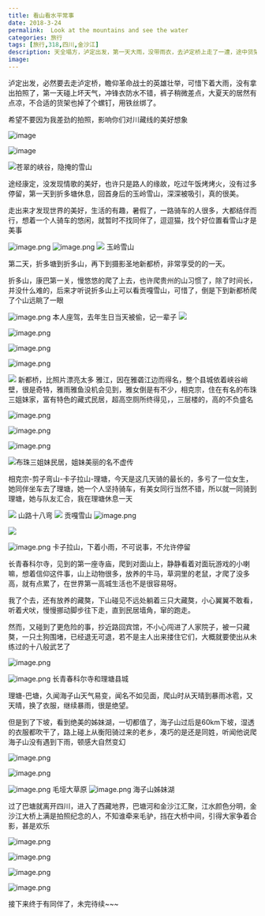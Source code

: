 ```yaml
---
title: 看山看水平常事
date: 2018-3-24
permalink:  Look at the mountains and see the water
categories: 旅行
tags: [旅行,318,四川,金沙江]
description: 天全塌方，泸定出发，第一天大雨，没带雨衣，去泸定桥上走了一遭，途中货架
image:
---
```

<p class="description"></p>


泸定出发，必然要去走泸定桥，瞻仰革命战士的英雄壮举，可惜下着大雨，没有拿出拍照了，第一天碰上坏天气，冲锋衣防水不错，裤子稍微差点，大夏天的居然有点凉，不合适的货架也掉了个螺钉，用铁丝绑了。

 希望不要因为我差劲的拍照，影响你们对川藏线的美好想象

![image](http://upload-images.jianshu.io/upload_images/6273500-af36163ef5249060?imageMogr2/auto-orient/strip%7CimageView2/2/w/1240)

![image](http://upload-images.jianshu.io/upload_images/6273500-82ea67bee4870d80?imageMogr2/auto-orient/strip%7CimageView2/2/w/1240)

![苍翠的峡谷，隐掩的雪山](https://upload-images.jianshu.io/upload_images/6273500-9715cd2a5978b7a9.png?imageMogr2/auto-orient/strip%7CimageView2/2/w/1240)

途经康定，没发现情歌的美好，也许只是路人的缘故，吃过午饭烤烤火，没有过多停留，第一天到折多塘休息，回首身后的玉岭雪山，深深被吸引，真的很美。

走出来才发现世界的美好，生活的有趣，暑假了，一路骑车的人很多，大都结伴而行，想着一个人骑车的悠闲，就暂时不找同伴了，逗逗猫，找个好位置看雪山才是美事

![image.png](https://upload-images.jianshu.io/upload_images/6273500-9ee5385d6b6aab28.png?imageMogr2/auto-orient/strip%7CimageView2/2/w/1240)
![image.png](https://upload-images.jianshu.io/upload_images/6273500-7d167b2f7ed77127.png?imageMogr2/auto-orient/strip%7CimageView2/2/w/1240)
![](https://upload-images.jianshu.io/upload_images/6273500-9a11faab7f60221b.png?imageMogr2/auto-orient/strip%7CimageView2/2/w/1240)
玉岭雪山

第二天，折多塘到折多山，再下到摄影圣地新都桥，非常享受的的一天。

折多山，康巴第一关，慢悠悠的爬了上去，也许爬贵州的山习惯了，除了时间长，并没什么难的，后来才听说折多山上可以看贡嘎雪山，可惜了，倒是下到新都桥爬了个山远眺了一眼

![image.png](https://upload-images.jianshu.io/upload_images/6273500-bea057d76a81c2a0.png?imageMogr2/auto-orient/strip%7CimageView2/2/w/1240)
本人座驾，去年生日当天被偷，记一辈子
![](https://upload-images.jianshu.io/upload_images/6273500-747292e456ebd07d.png?imageMogr2/auto-orient/strip%7CimageView2/2/w/1240)

![image.png](https://upload-images.jianshu.io/upload_images/6273500-c34bd5ee54506dee.png?imageMogr2/auto-orient/strip%7CimageView2/2/w/1240)

![image.png](https://upload-images.jianshu.io/upload_images/6273500-f9964595fed8dfd6.png?imageMogr2/auto-orient/strip%7CimageView2/2/w/1240)

![image.png](https://upload-images.jianshu.io/upload_images/6273500-915b55c1750257cb.png?imageMogr2/auto-orient/strip%7CimageView2/2/w/1240)

![](https://upload-images.jianshu.io/upload_images/6273500-0994040f839694f0.png?imageMogr2/auto-orient/strip%7CimageView2/2/w/1240)
新都桥，比照片漂亮太多
雅江，因在雅砻江边而得名，整个县城依着峡谷峭壁，很是奇特，雅雨雅鱼没机会见到，雅女倒是有不少，相克宗，住在有名的布珠三姐妹家，富有特色的藏式民居，超高空厕所终得见，，三层楼的，高的不负盛名

![image.png](https://upload-images.jianshu.io/upload_images/6273500-ebd34f17eeadf1a5.png?imageMogr2/auto-orient/strip%7CimageView2/2/w/1240)

![image.png](https://upload-images.jianshu.io/upload_images/6273500-a292df3dc0ba6314.png?imageMogr2/auto-orient/strip%7CimageView2/2/w/1240)

![image.png](https://upload-images.jianshu.io/upload_images/6273500-c87eca8a422081ea.png?imageMogr2/auto-orient/strip%7CimageView2/2/w/1240)

![布珠三姐妹民居，姐妹美丽的名不虚传](https://upload-images.jianshu.io/upload_images/6273500-05b2afb00704c540.png?imageMogr2/auto-orient/strip%7CimageView2/2/w/1240)

相克宗-剪子弯山-卡子拉山-理塘，今天是这几天骑的最长的，多亏了一位女生，她同伴坐车去了理塘，她一个人坚持骑车，有美女同行当然不错，所以就一同骑到理塘，她与队友汇合，我在理塘休息一天

![](https://upload-images.jianshu.io/upload_images/6273500-b59f5082c6f6a950.png?imageMogr2/auto-orient/strip%7CimageView2/2/w/1240)
山路十八弯
![](https://upload-images.jianshu.io/upload_images/6273500-dc7ece9699e44e78.png?imageMogr2/auto-orient/strip%7CimageView2/2/w/1240)
贡嘎雪山
![image.png](https://upload-images.jianshu.io/upload_images/6273500-c7bc4cadedc4b9ea.png?imageMogr2/auto-orient/strip%7CimageView2/2/w/1240)

![](https://upload-images.jianshu.io/upload_images/6273500-a5efdfee7a71cbc4.png?imageMogr2/auto-orient/strip%7CimageView2/2/w/1240)

![image.png](https://upload-images.jianshu.io/upload_images/6273500-84f3f2a36b69d34f.png?imageMogr2/auto-orient/strip%7CimageView2/2/w/1240)
卡子拉山，下着小雨，不可说事，不允许停留

长青春科尔寺，见到的第一座寺庙，爬到对面山上，静静看着对面玩游戏的小喇嘛，想着信仰这件事，山上动物很多，放养的牛马，草洞里的老鼠，才爬了没多高，就有点累了，在世界第一高城生活也不是很容易呀。

我了个去，还有放养的藏獒，下山碰见不远处躺着三只大藏獒，小心翼翼不敢看，听着犬吠，慢慢挪动脚步往下走，直到民居墙角，窜的跑走。

 然而，又碰到了更危险的事，抄近路回宾馆，不小心闯进了人家院子，被一只藏獒，一只土狗围堵，已经退无可退，若不是主人出来搂住它们，大概就要使出从未练过的十八般武艺了

![image.png](https://upload-images.jianshu.io/upload_images/6273500-ceed584ea4615de3.png?imageMogr2/auto-orient/strip%7CimageView2/2/w/1240)

![image.png](https://upload-images.jianshu.io/upload_images/6273500-2ab5c8a5c4ddf76b.png?imageMogr2/auto-orient/strip%7CimageView2/2/w/1240)
长青春科尔寺和理塘县城

理塘-巴塘，久闻海子山天气易变，闻名不如见面，爬山时从天晴到暴雨冰雹，又天晴，换了衣服，继续暴雨，很是绝望。

但是到了下坡，看到绝美的姊妹湖，一切都值了，海子山过后是60km下坡，湿透的衣服都吹干了，路上碰上从衡阳骑过来的老乡，凑巧的是还是同姓，听闻他说爬海子山没有遇到下雨，顿感大自然变幻

![image.png](https://upload-images.jianshu.io/upload_images/6273500-ebcd6b77e1733291.png?imageMogr2/auto-orient/strip%7CimageView2/2/w/1240)

![image.png](https://upload-images.jianshu.io/upload_images/6273500-2f528de5cd4d360a.png?imageMogr2/auto-orient/strip%7CimageView2/2/w/1240)

![image.png](https://upload-images.jianshu.io/upload_images/6273500-9e6a5b53eeffb963.png?imageMogr2/auto-orient/strip%7CimageView2/2/w/1240)
毛垭大草原
![image.png](https://upload-images.jianshu.io/upload_images/6273500-0d3df91616acdfd8.png?imageMogr2/auto-orient/strip%7CimageView2/2/w/1240)
海子山姊妹湖

过了巴塘就离开四川，进入了西藏地界，巴塘河和金沙江汇聚，江水颜色分明，金沙江大桥上满是拍照纪念的人，不知谁牵来毛驴，挡在大桥中间，引得大家争着合影，甚是欢乐

![image.png](https://upload-images.jianshu.io/upload_images/6273500-887abcd3809fbc41.png?imageMogr2/auto-orient/strip%7CimageView2/2/w/1240)

![image.png](https://upload-images.jianshu.io/upload_images/6273500-00a714e0c9bd86b2.png?imageMogr2/auto-orient/strip%7CimageView2/2/w/1240)

![image.png](https://upload-images.jianshu.io/upload_images/6273500-3d632c912852a5b2.png?imageMogr2/auto-orient/strip%7CimageView2/2/w/1240)

![image.png](https://upload-images.jianshu.io/upload_images/6273500-be00e81d3a3a72a8.png?imageMogr2/auto-orient/strip%7CimageView2/2/w/1240)

接下来终于有同伴了，未完待续~~~

